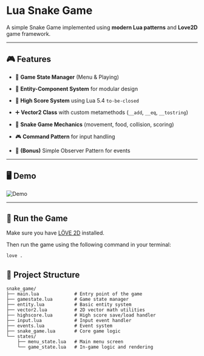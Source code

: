#  Lua Snake Game

A simple Snake Game implemented using **modern Lua patterns** and **Love2D** game framework.


---

## 🎮 Features

- 🧠 **Game State Manager** (Menu & Playing)

- 🧱 **Entity-Component System** for modular design

- 📂 **High Score System** using Lua 5.4 `to-be-closed`

- ➕ **Vector2 Class** with custom metamethods (`__add`, `__eq`, `__tostring`)

- 🍎 **Snake Game Mechanics** (movement, food, collision, scoring)

- 🎮 **Command Pattern** for input handling

- 🔔 **(Bonus)** Simple Observer Pattern for events

---

## 🖥️ Demo

![Demo](demo/demo.gif)

---

## 🚀 Run the Game

Make sure you have [LÖVE 2D](https://love2d.org/) installed.

Then run the game using the following command in your terminal:

```bash
love .
```

## 📁 Project Structure

```
snake_game/
├── main.lua             # Entry point of the game
├── gamestate.lua        # Game state manager
├── entity.lua           # Basic entity system
├── vector2.lua          # 2D vector math utilities
├── highscore.lua        # High score save/load handler
├── input.lua            # Input event handler
├── events.lua           # Event system 
├── snake_game.lua       # Core game logic
└── states/
    ├── menu_state.lua   # Main menu screen
    └── game_state.lua   # In-game logic and rendering
```
